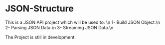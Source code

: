 JSON-Structure
==============

This is a JSON API project which will be used to: \n
1- Build JSON Object.\n 
2- Parsing JSON Data.\n
3- Streaming JSON Data.\n



The Project is still in development. 

